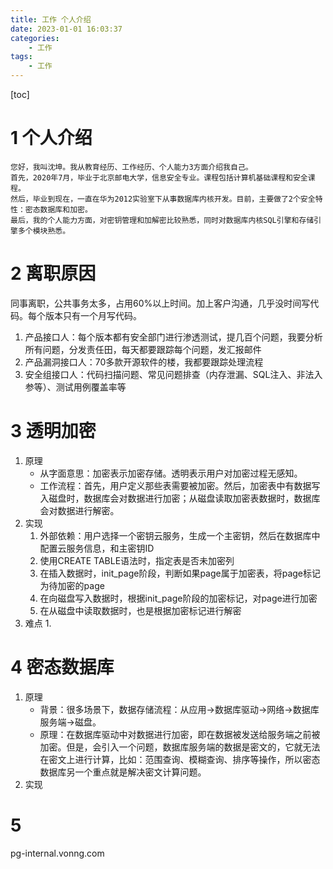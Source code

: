 ```yaml
---
title: 工作 个人介绍
date: 2023-01-01 16:03:37
categories:
    - 工作
tags:
    - 工作
---
```


[toc]

# 1 个人介绍
    您好，我叫沈坤。我从教育经历、工作经历、个人能力3方面介绍我自己。
    首先，2020年7月，毕业于北京邮电大学，信息安全专业。课程包括计算机基础课程和安全课程。
    然后，毕业到现在，一直在华为2012实验室下从事数据库内核开发。目前，主要做了2个安全特性：密态数据库和加密。
    最后，我的个人能力方面，对密钥管理和加解密比较熟悉，同时对数据库内核SQL引擎和存储引擎多个模块熟悉。

# 2 离职原因
同事离职，公共事务太多，占用60%以上时间。加上客户沟通，几乎没时间写代码。每个版本只有一个月写代码。
1. 产品接口人：每个版本都有安全部门进行渗透测试，提几百个问题，我要分析所有问题，分发责任田，每天都要跟踪每个问题，发汇报邮件
2. 产品漏洞接口人：70多款开源软件的楼，我都要跟踪处理流程
3. 安全组接口人：代码扫描问题、常见问题排查（内存泄漏、SQL注入、非法入参等）、测试用例覆盖率等 


# 3 透明加密
1. 原理
    - 从字面意思：加密表示加密存储。透明表示用户对加密过程无感知。
    - 工作流程：首先，用户定义那些表需要被加密。然后，加密表中有数据写入磁盘时，数据库会对数据进行加密；从磁盘读取加密表数据时，数据库会对数据进行解密。
2. 实现
    1. 外部依赖：用户选择一个密钥云服务，生成一个主密钥，然后在数据库中配置云服务信息，和主密钥ID
    2. 使用CREATE TABLE语法时，指定表是否未加密列
    3. 在插入数据时，init_page阶段，判断如果page属于加密表，将page标记为待加密的page
    4. 在向磁盘写入数据时，根据init_page阶段的加密标记，对page进行加密
    5. 在从磁盘中读取数据时，也是根据加密标记进行解密
3. 难点
    1. 

# 4 密态数据库
1. 原理
    - 背景：很多场景下，数据存储流程：从应用->数据库驱动->网络->数据库服务端->磁盘。
    - 原理：在数据库驱动中对数据进行加密，即在数据被发送给服务端之前被加密。但是，会引入一个问题，数据库服务端的数据是密文的，它就无法在密文上进行计算，比如：范围查询、模糊查询、排序等操作，所以密态数据库另一个重点就是解决密文计算问题。
2. 实现

# 5 

pg-internal.vonng.com